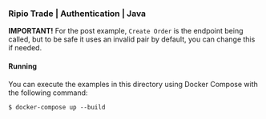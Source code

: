 ### Ripio Trade | Authentication | Java

**IMPORTANT!** For the post example, `Create Order` is the endpoint being called, but to be safe it uses an invalid pair by default, you can change this if needed.

#### Running

You can execute the examples in this directory using Docker Compose with the following command:

```
$ docker-compose up --build
```
